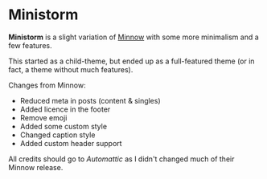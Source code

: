 # Ministorm

**Ministorm** is a slight variation of
[Minnow](https://wordpress.org/themes/minnow/) with some more minimalism and a
few features.

This started as a child-theme, but ended up as a full-featured theme (or in
fact, a theme without much features).

Changes from Minnow:

+ Reduced meta in posts (content & singles)
+ Added licence in the footer
+ Remove emoji
+ Added some custom style
+ Changed caption style
+ Added custom header support

All credits should go to *Automattic* as I didn't changed much of their Minnow
release.
